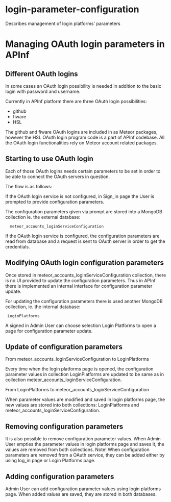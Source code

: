 # login-parameter-configuration
Describes management of login platforms' parameters

Managing OAuth login parameters in APInf
========================================

Different OAuth logins
----------------------

In some cases an OAuth login possibility is needed in addition to the basic login with password and username.

Currently in APInf platform there are three OAuth login possibilities:
- github
- fiware
- HSL

The github and fiware OAuth logins are included in as Meteor packages, 
however the HSL OAuth login program code is a part of APInf codebase.
All the OAuth login functionalities rely on Meteor account related packages.


Starting to use OAuth login
---------------------------

Each of those OAuth logins needs certain parameters to be set in order to be able to connect the OAuth servers in question.

The flow is as follows:

If the OAuth login service is not configured, in Sign_in page the User is prompted to provide configuration parameters.

The configuration parameters given via prompt are stored into a MongoDB collection ie. the external database:

      meteor_accounts_loginServiceConfiguration

If the OAuth login service is configured, the configuration parameters are read from database and 
a request is sent to OAuth server in order to get the credentials.


Modifying OAuth login configuration parameters
----------------------------------------------

Once stored in meteor_accounts_loginServiceConfiguration collection, there is no UI provided to update 
the configuration parameters. 
Thus in APInf there is implemented an internal interface for configuration parameter update.

For updating the configuration parameters there is used another MongoDB collection, ie. the internal database:

     LoginPlatforms

A signed in Admin User can choose selection Login Platforms to open a page for configuration parameter update.


Update of configuration parameters
----------------------------------

From meteor_accounts_loginServiceConfiguration to LoginPlatforms

Every time when the login platforms page is opened, the configuration parameter values in collection LoginPlatforms 
are updated to be same as in collection meteor_accounts_loginServiceConfiguration.

From LoginPlatforms to meteor_accounts_loginServiceConfiguration

When parameter values are modified and saved in login platforms page, the new values are stored into both collections:
LoginPlatforms and meteor_accounts_loginServiceConfiguration. 


Removing configuration parameters
---------------------------------

It is also possible to remove configuration parameter values. 
When Admin User empties the parameter values in login platforms page and saves it, the values are
removed from both collections.
Note! When configuration parameters are removed from a OAuth service, they can be added either by using log_in page
or Login Platforms page.


Adding configuration parameters
-------------------------------

Admin User can add configuration parameter values using login platforms page. When added values are saved,
they are stored in both databases.







